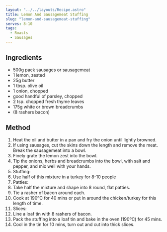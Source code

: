 ```yaml
---
layout: "../../layouts/Recipe.astro"
title: Lemon And Sausagemeat Stuffing
slug: "lemon-and-sausagemeat-stuffing"
serves: 8-10
tags:
  - Roasts
  - Sausages
---
```


## Ingredients

- 500g pack sausages or sausagemeat
- 1 lemon, zested
- 25g butter
- 1 tbsp. olive oil
- 1 onion, chopped
- good handful of parsley, chopped
- 2 tsp. chopped fresh thyme leaves
- 175g white or brown breadcrumbs
- (8 rashers bacon)

## Method

1. Heat the oil and butter in a pan and fry the onion until lightly browned.
1. If using sausages, cut the skins down the length and remove the meat. Break the sausagemeat into a bowl.
1. Finely grate the lemon zest into the bowl.
1. Tip the onions, herbs and breadcrumbs into the bowl, with salt and pepper, and mix well with your hands.
1. Stuffing:
1. Use half of this mixture in a turkey for 8-10 people
1. Patties:
1. Take half the mixture and shape into 8 round, flat patties.
1. Tie a rasher of bacon around each.
1. Cook at 190ºC for 40 mins or put in around the chicken/turkey for this length of time.
1. Slices:
1. Line a loaf tin with 8 rashers of bacon.
1. Pack the stuffing into a loaf tin and bake in the oven (190ºC) for 45 mins.
1. Cool in the tin for 10 mins, turn out and cut into thick slices.